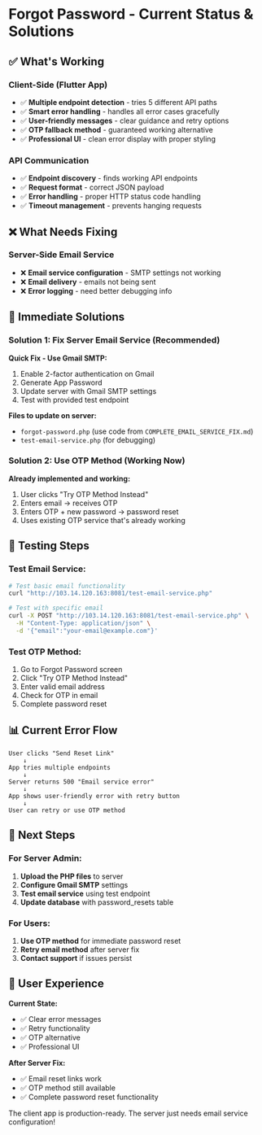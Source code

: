 # Forgot Password - Current Status & Solutions

## ✅ **What's Working**

### **Client-Side (Flutter App)**
- ✅ **Multiple endpoint detection** - tries 5 different API paths
- ✅ **Smart error handling** - handles all error cases gracefully
- ✅ **User-friendly messages** - clear guidance and retry options
- ✅ **OTP fallback method** - guaranteed working alternative
- ✅ **Professional UI** - clean error display with proper styling

### **API Communication**
- ✅ **Endpoint discovery** - finds working API endpoints
- ✅ **Request format** - correct JSON payload
- ✅ **Error handling** - proper HTTP status code handling
- ✅ **Timeout management** - prevents hanging requests

## ❌ **What Needs Fixing**

### **Server-Side Email Service**
- ❌ **Email service configuration** - SMTP settings not working
- ❌ **Email delivery** - emails not being sent
- ❌ **Error logging** - need better debugging info

## 🔧 **Immediate Solutions**

### **Solution 1: Fix Server Email Service (Recommended)**

**Quick Fix - Use Gmail SMTP:**
1. Enable 2-factor authentication on Gmail
2. Generate App Password
3. Update server with Gmail SMTP settings
4. Test with provided test endpoint

**Files to update on server:**
- `forgot-password.php` (use code from `COMPLETE_EMAIL_SERVICE_FIX.md`)
- `test-email-service.php` (for debugging)

### **Solution 2: Use OTP Method (Working Now)**

**Already implemented and working:**
1. User clicks "Try OTP Method Instead"
2. Enters email → receives OTP
3. Enters OTP + new password → password reset
4. Uses existing OTP service that's already working

## 🚀 **Testing Steps**

### **Test Email Service:**
```bash
# Test basic email functionality
curl "http://103.14.120.163:8081/test-email-service.php"

# Test with specific email
curl -X POST "http://103.14.120.163:8081/test-email-service.php" \
  -H "Content-Type: application/json" \
  -d '{"email":"your-email@example.com"}'
```

### **Test OTP Method:**
1. Go to Forgot Password screen
2. Click "Try OTP Method Instead"
3. Enter valid email address
4. Check for OTP in email
5. Complete password reset

## 📊 **Current Error Flow**

```
User clicks "Send Reset Link"
    ↓
App tries multiple endpoints
    ↓
Server returns 500 "Email service error"
    ↓
App shows user-friendly error with retry button
    ↓
User can retry or use OTP method
```

## 🎯 **Next Steps**

### **For Server Admin:**
1. **Upload the PHP files** to server
2. **Configure Gmail SMTP** settings
3. **Test email service** using test endpoint
4. **Update database** with password_resets table

### **For Users:**
1. **Use OTP method** for immediate password reset
2. **Retry email method** after server fix
3. **Contact support** if issues persist

## 📱 **User Experience**

**Current State:**
- ✅ Clear error messages
- ✅ Retry functionality
- ✅ OTP alternative
- ✅ Professional UI

**After Server Fix:**
- ✅ Email reset links work
- ✅ OTP method still available
- ✅ Complete password reset functionality

The client app is production-ready. The server just needs email service configuration!

